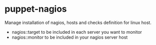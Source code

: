 puppet-nagios
=============

Manage installation of nagios, hosts and checks definition for linux host. 

 * nagios::target to be included in each server you want to monitor
 * nagios::monitor to be included in your nagios server host
